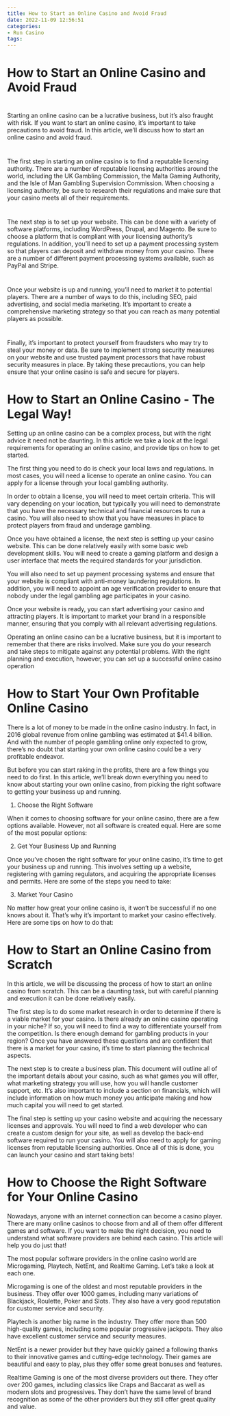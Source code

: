 ```yaml
---
title: How to Start an Online Casino and Avoid Fraud
date: 2022-11-09 12:56:51
categories:
- Run Casino
tags:
---
```



#  How to Start an Online Casino and Avoid Fraud

#

Starting an online casino can be a lucrative business, but it’s also fraught with risk. If you want to start an online casino, it’s important to take precautions to avoid fraud. In this article, we’ll discuss how to start an online casino and avoid fraud.

#

The first step in starting an online casino is to find a reputable licensing authority. There are a number of reputable licensing authorities around the world, including the UK Gambling Commission, the Malta Gaming Authority, and the Isle of Man Gambling Supervision Commission. When choosing a licensing authority, be sure to research their regulations and make sure that your casino meets all of their requirements.

#

The next step is to set up your website. This can be done with a variety of software platforms, including WordPress, Drupal, and Magento. Be sure to choose a platform that is compliant with your licensing authority’s regulations. In addition, you’ll need to set up a payment processing system so that players can deposit and withdraw money from your casino. There are a number of different payment processing systems available, such as PayPal and Stripe.

#

Once your website is up and running, you’ll need to market it to potential players. There are a number of ways to do this, including SEO, paid advertising, and social media marketing. It’s important to create a comprehensive marketing strategy so that you can reach as many potential players as possible.

#

Finally, it’s important to protect yourself from fraudsters who may try to steal your money or data. Be sure to implement strong security measures on your website and use trusted payment processors that have robust security measures in place. By taking these precautions, you can help ensure that your online casino is safe and secure for players.

#  How to Start an Online Casino - The Legal Way!

Setting up an online casino can be a complex process, but with the right advice it need not be daunting. In this article we take a look at the legal requirements for operating an online casino, and provide tips on how to get started.

The first thing you need to do is check your local laws and regulations. In most cases, you will need a license to operate an online casino. You can apply for a license through your local gambling authority.

In order to obtain a license, you will need to meet certain criteria. This will vary depending on your location, but typically you will need to demonstrate that you have the necessary technical and financial resources to run a casino. You will also need to show that you have measures in place to protect players from fraud and underage gambling.

Once you have obtained a license, the next step is setting up your casino website. This can be done relatively easily with some basic web development skills. You will need to create a gaming platform and design a user interface that meets the required standards for your jurisdiction.

You will also need to set up payment processing systems and ensure that your website is compliant with anti-money laundering regulations. In addition, you will need to appoint an age verification provider to ensure that nobody under the legal gambling age participates in your casino.

Once your website is ready, you can start advertising your casino and attracting players. It is important to market your brand in a responsible manner, ensuring that you comply with all relevant advertising regulations.

Operating an online casino can be a lucrative business, but it is important to remember that there are risks involved. Make sure you do your research and take steps to mitigate against any potential problems. With the right planning and execution, however, you can set up a successful online casino operation

#  How to Start Your Own Profitable Online Casino

There is a lot of money to be made in the online casino industry. In fact, in 2016 global revenue from online gambling was estimated at $41.4 billion. And with the number of people gambling online only expected to grow, there’s no doubt that starting your own online casino could be a very profitable endeavor.

But before you can start raking in the profits, there are a few things you need to do first. In this article, we’ll break down everything you need to know about starting your own online casino, from picking the right software to getting your business up and running.

1. Choose the Right Software

When it comes to choosing software for your online casino, there are a few options available. However, not all software is created equal. Here are some of the most popular options:

2. Get Your Business Up and Running

Once you’ve chosen the right software for your online casino, it’s time to get your business up and running. This involves setting up a website, registering with gaming regulators, and acquiring the appropriate licenses and permits. Here are some of the steps you need to take:

3. Market Your Casino

No matter how great your online casino is, it won’t be successful if no one knows about it. That’s why it’s important to market your casino effectively. Here are some tips on how to do that:

#  How to Start an Online Casino from Scratch

In this article, we will be discussing the process of how to start an online casino from scratch. This can be a daunting task, but with careful planning and execution it can be done relatively easily.

The first step is to do some market research in order to determine if there is a viable market for your casino. Is there already an online casino operating in your niche? If so, you will need to find a way to differentiate yourself from the competition. Is there enough demand for gambling products in your region? Once you have answered these questions and are confident that there is a market for your casino, it’s time to start planning the technical aspects.

The next step is to create a business plan. This document will outline all of the important details about your casino, such as what games you will offer, what marketing strategy you will use, how you will handle customer support, etc. It’s also important to include a section on financials, which will include information on how much money you anticipate making and how much capital you will need to get started.

The final step is setting up your casino website and acquiring the necessary licenses and approvals. You will need to find a web developer who can create a custom design for your site, as well as develop the back-end software required to run your casino. You will also need to apply for gaming licenses from reputable licensing authorities. Once all of this is done, you can launch your casino and start taking bets!

#  How to Choose the Right Software for Your Online Casino

Nowadays, anyone with an internet connection can become a casino player. There are many online casinos to choose from and all of them offer different games and software. If you want to make the right decision, you need to understand what software providers are behind each casino. This article will help you do just that!

The most popular software providers in the online casino world are Microgaming, Playtech, NetEnt, and Realtime Gaming. Let’s take a look at each one.

Microgaming is one of the oldest and most reputable providers in the business. They offer over 1000 games, including many variations of Blackjack, Roulette, Poker and Slots. They also have a very good reputation for customer service and security.

Playtech is another big name in the industry. They offer more than 500 high-quality games, including some popular progressive jackpots. They also have excellent customer service and security measures.

NetEnt is a newer provider but they have quickly gained a following thanks to their innovative games and cutting-edge technology. Their games are beautiful and easy to play, plus they offer some great bonuses and features.

Realtime Gaming is one of the most diverse providers out there. They offer over 200 games, including classics like Craps and Baccarat as well as modern slots and progressives. They don’t have the same level of brand recognition as some of the other providers but they still offer great quality and value.
